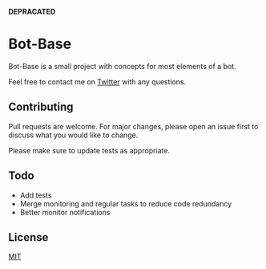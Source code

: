 **DEPRACATED**

# Bot-Base

Bot-Base is a small project with concepts for most elements of a bot.

Feel free to contact me on [Twitter](https://twitter.com/pristine1862) with any questions.

## Contributing
Pull requests are welcome. For major changes, please open an issue first to discuss what you would like to change.

Please make sure to update tests as appropriate.

## Todo
- Add tests
- Merge monitoring and regular tasks to reduce code redundancy
- Better monitor notifications

## License
[MIT](https://github.com/EdwinJ0124/footsites/blob/master/LICENSE.md)
